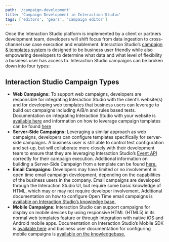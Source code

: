 ```yaml
---
path: '/campaign-development'
title: 'Campaign Development in Interaction Studio'
tags: ['editors', 'gears', 'campaign editor']
---
```


Once the Interaction Studio platform is implemented by a client or partners development team, developers will shift focus from data ingestion to cross-channel use case execution and enablement. Interaction Studio’s [campaign & templates system](/campaign-development/web-templates) is designed to be business user friendly while also empowering developers to determine what data and what level of flexibility a business user has access to. Interaction Studio campaigns can be broken down into four types:

## Interaction Studio Campaign Types

* **Web Campaigns:** To support web campaigns, developers are responsible for integrating Interaction Studio with the client’s website(s) and for developing web templates that business users can leverage to build out campaigns including A/B/n and rules based tests. Documentation on integrating Interaction Studio with your website is [available here](/web-integration) and information on how to leverage campaign templates can be found [here](/campaign-development/web-templates)
* **Server-Side Campaigns:** Leveraging a similar approach as web campaigns, developers can configure templates specifically for server-side campaigns. A business user is still able to control test configuration and set-up, but will collaborate more closely with their development team to ensure that they are leveraging Interaction Studio’s [Event API](/event-api) correctly for their campaign execution. Additional information on building a Server-Side Campaign from a template can be found [here.](/campaign-development/server-side-campaigns-and-templates)
* **Email Campaigns:** Developers may have limited or no involvement in open time email campaign development, depending on the capabilities of the business users in the company. Email campaigns are developed through the Interaction Studio UI, but require some basic knowledge of HTML, which may or may not require developer involvement. Additional documentation on how to configure Open Time email campaigns is [available on Interaction Studio’s knowledge base.](https://doc.evergage.com/display/EKB/Email+Campaigns)
* **Mobile Campaigns:** Interaction Studio can support campaigns for display on mobile devices by using responsive HTML (HTML5) in its normal web templates feature or through integration with native iOS and Android mobile apps. Documentation on Interaction Studio’s Mobile SDK is [available here](/mobile-integration) and business user documentation for configuring mobile campaigns is [available on the knowledgebase.](https://doc.evergage.com/display/EKB/Mobile+Campaigns)
